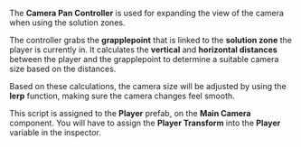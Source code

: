 The **Camera Pan Controller** is used for expanding the view of the camera when using the solution zones.

The controller grabs the **grapplepoint** that is linked to the **solution zone** the player is currently in. It calculates the **vertical** and **horizontal distances** between the player and the grapplepoint to determine a suitable camera size based on the distances.

Based on these calculations, the camera size will be adjusted by using the **lerp** function, making sure the camera changes feel smooth.

This script is assigned to the **Player** prefab, on the **Main Camera** component. You will have to assign the **Player Transform** into the **Player** variable in the inspector.